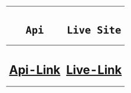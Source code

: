 <div align="center">
  
|<h1>**`Api`**</h1>|<h1>**`Live Site`**</h1>|
|----------|------|
|<h1>**[Api-Link](https://www.themealdb.com/api/json/v1/1/search.php?s)**</h1>|<h1>**[Live-Link](https://ishrakabir.github.io/Meals-db/)**</h1>|

</div>
